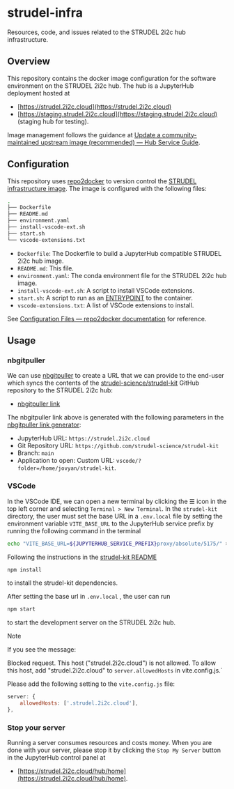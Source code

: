 # strudel-infra

Resources, code, and issues related to the STRUDEL 2i2c hub infrastructure.

## Overview

This repository contains the docker image configuration for the software environment on the STRUDEL 2i2c hub. The hub is a JupyterHub deployment hosted at

- [https://strudel.2i2c.cloud](https://strudel.2i2c.cloud)
- [https://staging.strudel.2i2c.cloud](https://staging.strudel.2i2c.cloud) (staging hub for testing).

Image management follows the guidance at [Update a community-maintained upstream image (recommended) — Hub Service Guide](https://docs.2i2c.org/admin/howto/environment/update-community-image/).

## Configuration

This repository uses [repo2docker](https://repo2docker.readthedocs.io/en/latest/index.html) to version control the [STRUDEL infrastructure image](https://quay.io/repository/strudel/infrastructure-image). The image is configured with the following files:

```bash
.
├── Dockerfile
├── README.md
├── environment.yaml
├── install-vscode-ext.sh
├── start.sh
└── vscode-extensions.txt
```

- `Dockerfile`: The Dockerfile to build a JupyterHub compatible STRUDEL 2i2c hub image.
- `README.md`: This file.
- `environment.yaml`: The conda environment file for the STRUDEL 2i2c hub image.
- `install-vscode-ext.sh`: A script to install VSCode extensions.
- `start.sh`: A script to run as an [ENTRYPOINT](https://docs.docker.com/engine/reference/builder/#entrypoint) to the container.
- `vscode-extensions.txt`: A list of VSCode extensions to install.

See [Configuration Files — repo2docker documentation](https://repo2docker.readthedocs.io/en/latest/config_files.html) for reference.

## Usage

### nbgitpuller

We can use [nbgitpuller](https://nbgitpuller.readthedocs.io/en/latest/) to create a URL that we can provide to the end-user which syncs the contents of the [strudel-science/strudel-kit](https://github.com/strudel-science/strudel-kit) GitHub repository to the STRUDEL 2i2c hub:

- [nbgitpuller link](https://strudel.2i2c.cloud/hub/user-redirect/git-pull?repo=https%3A%2F%2Fgithub.com%2Fstrudel-science%2Fstrudel-kit&urlpath=vscode%2F%3Ffolder%3D%2Fhome%2Fjovyan%2Fstrudel-kit&branch=main)

The nbgitpuller link above is generated with the following parameters in the [nbgitpuller link generator](https://nbgitpuller.readthedocs.io/en/latest/link.html):

- JupyterHub URL: `https://strudel.2i2c.cloud`
- Git Repository URL: `https://github.com/strudel-science/strudel-kit`
- Branch: `main`
- Application to open: Custom URL: `vscode/?folder=/home/jovyan/strudel-kit`.

### VSCode

In the VSCode IDE, we can open a new terminal by clicking the ☰ icon in the top left corner and selecting `Terminal > New Terminal`. In the `strudel-kit` directory, the user must set the base URL in a  `.env.local` file by setting the environment variable `VITE_BASE_URL` to the JupyterHub service prefix by running the following command in the terminal

```bash
echo "VITE_BASE_URL=${JUPYTERHUB_SERVICE_PREFIX}proxy/absolute/5175/" > .env.local
```

Following the instructions in the [strudel-kit README](https://github.com/strudel-science/strudel-kit/blob/main/README.md)

```bash
npm install
```

to install the strudel-kit dependencies.

After setting the base url in `.env.local` , the user can run

```bash
npm start
```

to start the development server on the STRUDEL 2i2c hub.

>[!note]
> If you see the message:
>
> Blocked request. This host ("strudel.2i2c.cloud") is not allowed. To allow this host, add "strudel.2i2c.cloud" to `server.allowedHosts` in vite.config.js.`
>
> Please add the following setting to the `vite.config.js` file:
>
> ```javascript
> server: {
>     allowedHosts: ['.strudel.2i2c.cloud'],
> },
> ```

### Stop your server

Running a server consumes resources and costs money. When you are done with your server, please stop it by clicking the `Stop My Server` button in the JupyterHub control panel at

- [https://strudel.2i2c.cloud/hub/home](https://strudel.2i2c.cloud/hub/home).
